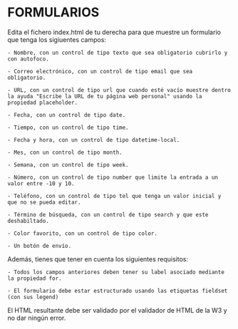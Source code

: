 # FORMULARIOS

Edita el fichero index.html de tu derecha para que muestre un formulario que tenga los sigiuentes campos:

    - Nombre, con un control de tipo texto que sea obligatorio cubrirlo y con autofoco.

    - Correo electrónico, con un control de tipo email que sea obligatorio.

    - URL, con un control de tipo url que cuando esté vacío muestre dentro la ayuda "Escribe la URL de tu página web personal" usando la propiedad placeholder.

    - Fecha, con un control de tipo date.

    - Tiempo, con un control de tipo time.

    - Fecha y hora, con un control de tipo datetime-local.

    - Mes, con un control de tipo month.

    - Semana, con un control de tipo week.

    - Número, con un control de tipo number que limite la entrada a un valor entre -10 y 10.

    - Teléfono, con un control de tipo tel que tenga un valor inicial y que no se pueda editar.

    - Término de búsqueda, con un control de tipo search y que este deshabiltado.

    - Color favorito, con un control de tipo color.

    - Un botón de envío.

Además, tienes que tener en cuenta los siguientes requisitos:

    - Todos los campos anteriores deben tener su label asociado mediante la propiedad for.

    - El formulario debe estar estructurado usando las etiquetas fieldset (con sus legend)

El HTML resultante debe ser validado por el validador de HTML de la W3 y no dar ningún error.
